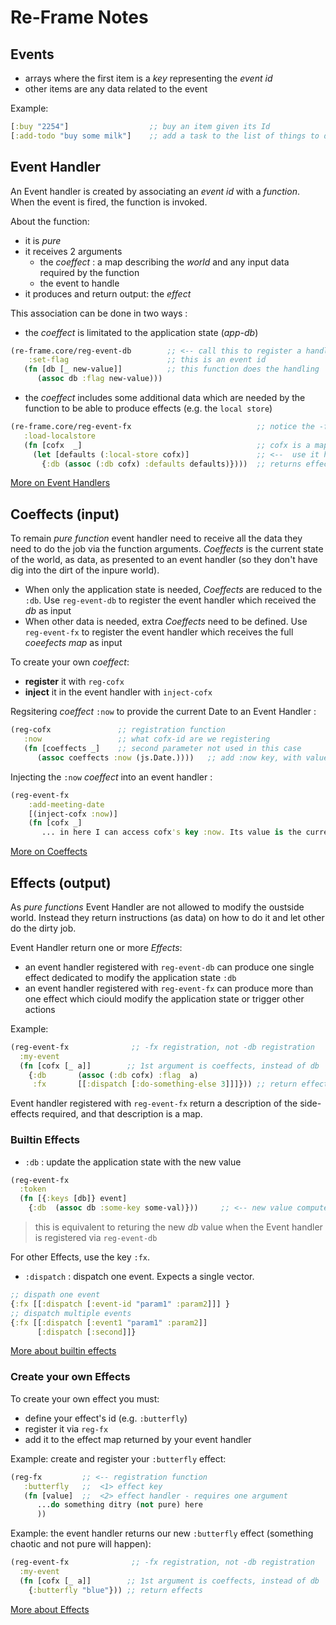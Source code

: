 # Re-Frame Notes

## Events

- arrays where the first item is a *key* representing the *event id*
- other items are any data related to the event 

Example:
```clojure
[:buy "2254"]                  ;; buy an item given its Id
[:add-todo "buy some milk"]    ;; add a task to the list of things to do
```

## Event Handler

An Event handler is created by associating an *event id* with a *function*. When the event is fired, the function is invoked. 

About the function:
- it is *pure* 
- it receives 2 arguments 
  - the *coeffect* : a map describing the *world* and any input data required by the function
  - the event to handle
- it produces and return output: the *effect*


This association  can be done in two ways :
- the *coeffect* is limitated to the application state (*app-db*)
```clojure
(re-frame.core/reg-event-db        ;; <-- call this to register a handler
    :set-flag                      ;; this is an event id
   (fn [db [_ new-value]]          ;; this function does the handling
      (assoc db :flag new-value)))
```

- the *coeffect* includes some additional data which are needed by the function to be able to produce effects (e.g. the `local store`)
```clojure
(re-frame.core/reg-event-fx                            ;; notice the -fx
   :load-localstore
   (fn [cofx  _]                                       ;; cofx is a map containing inputs
     (let [defaults (:local-store cofx)]               ;; <--  use it here
       {:db (assoc (:db cofx) :defaults defaults)})))  ;; returns effects map
```

[More on Event Handlers](http://day8.github.io/re-frame/EffectfulHandlers/)

## Coeffects (input)

To remain *pure function* event handler need to receive all the data they need to do the job via the function arguments.
*Coeffects* is the current state of the world, as data, as presented to an event handler (so they don't have dig into the dirt of the inpure world). 

- When only the application state is needed, *Coeffects* are reduced to the `:db`. Use `reg-event-db` to register the event handler which received the *db* as input
- When other data is needed, extra *Coeffects* need to be defined. Use `reg-event-fx` to register the event handler which receives the full *coeefects map* as input

To create your own *coeffect*:
- **register** it with `reg-cofx`
- **inject** it in the event handler with `inject-cofx`

Regsitering *coeffect* `:now` to provide the current Date to an Event Handler :
```clojure
(reg-cofx               ;; registration function
   :now                 ;; what cofx-id are we registering
   (fn [coeffects _]    ;; second parameter not used in this case
      (assoc coeffects :now (js.Date.))))   ;; add :now key, with value
```

Injecting the `:now` *coeffect* into an event handler :
```clojure
(reg-event-fx
    :add-meeting-date
    [(inject-cofx :now)]    
    (fn [cofx _]
       ... in here I can access cofx's key :now. Its value is the current Date ))
```

[More on Coeffects](http://day8.github.io/re-frame/Coeffects/)


## Effects (output)

As *pure functions* Event Handler are not allowed to modify the oustside world. Instead they return instructions (as data) on how to do it and let other do the dirty job.

Event Handler return one or more *Effects*:
- an event handler registered with `reg-event-db` can produce one single effect dedicated to modify the application state `:db`
- an event handler registered with `reg-event-fx` can produce more than one effect which ciould modify the application state or trigger other actions

Example:
```clojure
(reg-event-fx              ;; -fx registration, not -db registration
  :my-event
  (fn [cofx [_ a]]        ;; 1st argument is coeffects, instead of db
    {:db       (assoc (:db cofx) :flag  a)
     :fx       [[:dispatch [:do-something-else 3]]]})) ;; return effects
```
Event handler registered with `reg-event-fx` return a description of the side-effects required, and that description is a map.


### Builtin Effects

- `:db` : update the application state with the new value
```clojure
(reg-event-fx
  :token 
  (fn [{:keys [db]} event]
    {:db  (assoc db :some-key some-val)}))     ;; <-- new value computed
```
> this is equivalent to returing the new *db* value when the Event handler is registered via `reg-event-db`

For other Effects, use the key `:fx`.

- `:dispatch` : dispatch one event. Expects a single vector.
```clojure
;; dispath one event
{:fx [[:dispatch [:event-id "param1" :param2]]] }
;; dispatch multiple events
{:fx [[:dispatch [:event1 "param1" :param2]]
      [:dispatch [:second]]}
```

[More about builtin effects](https://day8.github.io/re-frame/api-builtin-effects/)

### Create your own Effects


To create your own effect you must:
- define your effect's id (e.g. `:butterfly`)
- register it via `reg-fx`
- add it to the effect map returned by your event handler

Example: create and register your `:butterfly` effect:
```clojure
(reg-fx         ;; <-- registration function
   :butterfly   ;;  <1> effect key
   (fn [value]  ;;  <2> effect handler - requires one argument
      ...do something ditry (not pure) here
      ))
```

Example: the event handler returns our new `:butterfly` effect (something chaotic and not pure will happen):
```clojure
(reg-event-fx              ;; -fx registration, not -db registration
  :my-event
  (fn [cofx [_ a]]        ;; 1st argument is coeffects, instead of db
    {:butterfly "blue"})) ;; return effects
```
[More about Effects](http://day8.github.io/re-frame/Effects/)






